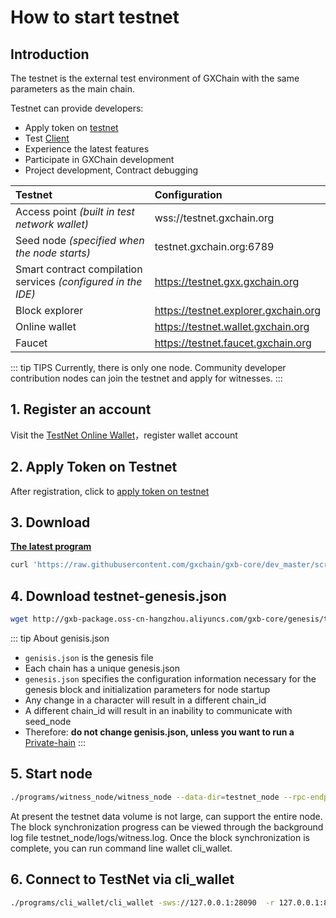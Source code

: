 # How to start testnet

## Introduction
The testnet is the external test environment of GXChain with the same parameters as the main chain.

Testnet can provide developers:

- Apply token on [testnet](http://blockcity.mikecrm.com/2SVDb67)
- Test [Client](clients.html)
- Experience the latest features
- Participate in GXChain development
- Project development, Contract debugging

| Testnet | Configuration |
| :-- | :-- |
| Access point *(built in test network wallet)* | wss://testnet.gxchain.org |
| Seed node *(specified when the node starts)* | testnet.gxchain.org:6789 |
| Smart contract compilation services *(configured in the IDE)* | https://testnet.gxx.gxchain.org |
| Block explorer | https://testnet.explorer.gxchain.org |
| Online wallet | https://testnet.wallet.gxchain.org |
| Faucet | https://testnet.faucet.gxchain.org |

::: tip TIPS
Currently, there is only one node. Community developer contribution nodes can join the testnet and apply for witnesses.
:::

## 1. Register an account

Visit the [TestNet Online Wallet](https://testnet.wallet.gxchain.org/#/)，register wallet account

## 2. Apply Token on Testnet

After registration, click to [apply token on testnet](http://blockcity.mikecrm.com/2SVDb67)

## 3. Download

[**The latest program**](https://github.com/gxchain/gxb-core/releases/latest)

```bash
curl 'https://raw.githubusercontent.com/gxchain/gxb-core/dev_master/script/gxchain_testnet_install.sh' | bash
```

## 4. Download testnet-genesis.json

```bash
wget http://gxb-package.oss-cn-hangzhou.aliyuncs.com/gxb-core/genesis/testnet-genesis.json -O genesis.json
```

::: tip About genisis.json
- `genisis.json` is the genesis file
- Each chain has a unique genesis.json
- `genesis.json` specifies the configuration information necessary for the genesis block and initialization parameters for node startup
- Any change in a character will result in a different chain_id
- A different chain_id will result in an inability to communicate with seed_node
- Therefore: **do not change genisis.json, unless you want to run a** [Private-hain](/zh/guide/private_chain)
:::

## 5. Start node

```bash
./programs/witness_node/witness_node --data-dir=testnet_node --rpc-endpoint="0.0.0.0:28090" --p2p-endpoint="0.0.0.0:9999" --seed-nodes='["testnet.gxchain.org:6789"]' --genesis-json genesis.json &
```

At present the testnet data volume is not large, can support the entire node. The block synchronization progress can be viewed through the background log file testnet_node/logs/witness.log. Once the block synchronization is complete, you can run command line wallet cli_wallet.

## 6. Connect to TestNet via cli_wallet

```bash
./programs/cli_wallet/cli_wallet -sws://127.0.0.1:28090  -r 127.0.0.1:8091 --data-dir=testnet_node --chain-id c2af30ef9340ff81fd61654295e98a1ff04b23189748f86727d0b26b40bb0ff4
```
